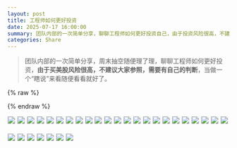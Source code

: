 ```yaml
---
layout: post
title: 工程师如何更好投资
date: 2025-07-17 16:00:00
summary: 团队内部的一次简单分享，聊聊工程师如何更好投资自己，由于投资风险很高，不建议大家参照，需要有自己的判断，当做一个“瞎说”来看随便看看就好了。
categories: Share
---
```


> 团队内部的一次简单分享，周末抽空随便理了理，聊聊工程师如何更好投资，**由于买美股风险很高，不建议大家参照，需要有自己的判断**，当做一个“瞎说”来看随便看看就好了。

{% raw %}
<style>
img,video {
  border:1px solid #f0f0f0;
  margin-bottom: 18px;
}
</style>
{% endraw %}

![](https://gw.alipayobjects.com/zos/k/money/m.000.jpeg)
![](https://gw.alipayobjects.com/zos/k/money/m.002.jpeg)
![](https://gw.alipayobjects.com/zos/k/money/m.003.jpeg)
![](https://gw.alipayobjects.com/zos/k/money/m.004.jpeg)
![](https://gw.alipayobjects.com/zos/k/money/m.005.jpeg)
![](https://gw.alipayobjects.com/zos/k/money/m.006.jpeg)
![](https://gw.alipayobjects.com/zos/k/money/m.007.jpeg)
![](https://gw.alipayobjects.com/zos/k/money/m.008.jpeg)
![](https://gw.alipayobjects.com/zos/k/money/m.009.jpeg)
![](https://gw.alipayobjects.com/zos/k/money/m.011.jpeg)
![](https://gw.alipayobjects.com/zos/k/money/m.012.jpeg)
![](https://gw.alipayobjects.com/zos/k/money/m.013.jpeg)
![](https://gw.alipayobjects.com/zos/k/money/m.014.jpeg)
![](https://gw.alipayobjects.com/zos/k/money/m.016.jpeg)
![](https://gw.alipayobjects.com/zos/k/money/m.017.jpeg)
![](https://gw.alipayobjects.com/zos/k/money/m.018.jpeg)
![](https://gw.alipayobjects.com/zos/k/money/m.019.jpeg)
![](https://gw.alipayobjects.com/zos/k/money/m.020.jpeg)
![](https://gw.alipayobjects.com/zos/k/money/m.021.jpeg)
![](https://gw.alipayobjects.com/zos/k/money/m.022.jpeg)
![](https://gw.alipayobjects.com/zos/k/money/m.023.jpeg)
![](https://gw.alipayobjects.com/zos/k/money/m.024.jpeg)
![](https://gw.alipayobjects.com/zos/k/money/m.025.jpeg)
![](https://gw.alipayobjects.com/zos/k/money/m.026.jpeg)
![](https://gw.alipayobjects.com/zos/k/money/m.027.jpeg)
![](https://gw.alipayobjects.com/zos/k/money/m.028.jpeg)
![](https://gw.alipayobjects.com/zos/k/money/m.030.jpeg)
![](https://gw.alipayobjects.com/zos/k/money/m.031.jpeg)
![](https://gw.alipayobjects.com/zos/k/money/m.032.jpeg)
![](https://gw.alipayobjects.com/zos/k/money/m.033.jpeg)
